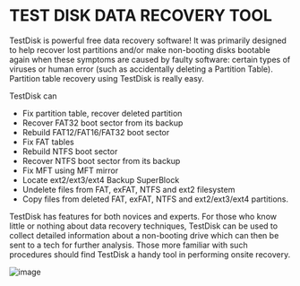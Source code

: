 # TEST DISK DATA RECOVERY TOOL

TestDisk is powerful free data recovery software! It was primarily designed to help recover lost partitions and/or make non-booting disks bootable again when these symptoms are caused by faulty software: certain types of viruses or human error (such as accidentally deleting a Partition Table). Partition table recovery using TestDisk is really easy.

TestDisk can
      
- Fix partition table, recover deleted partition
- Recover FAT32 boot sector from its backup
- Rebuild FAT12/FAT16/FAT32 boot sector
- Fix FAT tables
- Rebuild NTFS boot sector
- Recover NTFS boot sector from its backup
- Fix MFT using MFT mirror
- Locate ext2/ext3/ext4 Backup SuperBlock
- Undelete files from FAT, exFAT, NTFS and ext2 filesystem
- Copy files from deleted FAT, exFAT, NTFS and ext2/ext3/ext4 partitions.

TestDisk has features for both novices and experts. For those who know little or nothing about data recovery techniques, TestDisk can be used to collect detailed information about a non-booting drive which can then be sent to a tech for further analysis. Those more familiar with such procedures should find TestDisk a handy tool in performing onsite recovery.

![image](https://github.com/NetNinja-SecTool/FREE_TOOLS/assets/156086963/80123e68-007c-462f-95f9-a7ff70ad2266)

